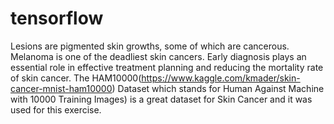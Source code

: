 # tensorflow
Lesions are pigmented skin growths, some of which are cancerous. Melanoma is one of the deadliest skin cancers. Early diagnosis plays an essential role in effective treatment planning and reducing the mortality rate of skin cancer.
The HAM10000(https://www.kaggle.com/kmader/skin-cancer-mnist-ham10000) Dataset which stands for Human Against Machine with 10000 Training Images) is a great dataset for Skin Cancer and it was used for this exercise.
